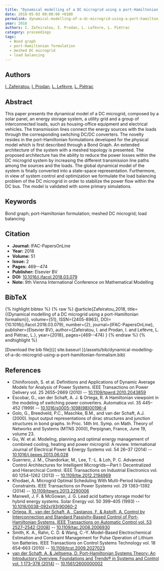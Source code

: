 ```yaml
---
title: "Dynamical modelling of a DC microgrid using a port-Hamiltonian formalism"
date: 2018-05-03 00:00:00 +0100
permalink: dynamical-modelling-of-a-dc-microgrid-using-a-port-hamiltonian-formalism
year: 2018
authors: I. Zafeiratou, I. Prodan, L. Lefèvre, L. Piétrac
category: proceedings
tags:
  - Bond graph
  - port-Hamiltonian formulation
  - meshed DC microgrid
  - load balancing
---
```

 
## Authors
[I. Zafeiratou](authors/i-zafeiratou), [I. Prodan](authors/ionela-prodan), [L. Lefèvre](authors/laurent-lefevre), [L. Piétrac](authors/l-pietrac)
 
## Abstract
This paper presents the dynamical model of a DC microgrid, composed by a solar panel, an energy storage system, a utility grid and a group of interconnected loads, such as housing-office equipment and electrical vehicles. The transmission lines connect the energy sources with the loads through the corresponding switching DC/DC converters. The novelty resides in the port-Hamiltonian formulations developed for the physical model which is first described through a Bond Graph. An extended architecture of the system with a meshed topology is presented. The proposed architecture has the ability to reduce the power losses within the DC microgrid system by increasing the different transmission line paths among the sources and the loads. The global dynamical model of the system is finally converted into a state-space representation. Furthermore, in view of system control and optimization we formulate the load balancing problem of the DC microgrid in order to stabilize the power flow within the DC bus. The model is validated with some primary simulations.
 
## Keywords
Bond graph; port-Hamiltonian formulation; meshed DC microgrid; load balancing
 
## Citation
- **Journal:** IFAC-PapersOnLine
- **Year:** 2018
- **Volume:** 51
- **Issue:** 2
- **Pages:** 469--474
- **Publisher:** Elsevier BV
- **DOI:** [10.1016/j.ifacol.2018.03.079](https://doi.org/10.1016/j.ifacol.2018.03.079)
- **Note:** 9th Vienna International Conference on Mathematical Modelling
 
## BibTeX
{% highlight bibtex %}
{% raw %}
@article{Zafeiratou_2018,
  title={{Dynamical modelling of a DC microgrid using a port-Hamiltonian formalism}},
  volume={51},
  ISSN={2405-8963},
  DOI={10.1016/j.ifacol.2018.03.079},
  number={2},
  journal={IFAC-PapersOnLine},
  publisher={Elsevier BV},
  author={Zafeiratou, I. and Prodan, I. and Lefèvre, L. and Piétrac, L.},
  year={2018},
  pages={469--474}
}
{% endraw %}
{% endhighlight %}
 
[Download the bib file]({{ site.baseurl }}/assets/bib/dynamical-modelling-of-a-dc-microgrid-using-a-port-hamiltonian-formalism.bib)
 
## References
- Chiniforoosh, S. et al. Definitions and Applications of Dynamic Average Models for Analysis of Power Systems. IEEE Transactions on Power Delivery vol. 25 2655–2669 (2010) -- [10.1109/tpwrd.2010.2043859](https://doi.org/10.1109/tpwrd.2010.2043859)
- Escobar, G., van der Schaft, A. J. & Ortega, R. A Hamiltonian viewpoint in the modeling of switching power converters. Automatica vol. 35 445–452 (1999) -- [10.1016/s0005-1098(98)00196-4](https://doi.org/10.1016/s0005-1098(98)00196-4)
- Golo, G., Breedveld, P.C., Maschke, B.M., and van der Schaft, A.J. (2000). Input output representations of dirac structures and junction structures in bond graphs. In Proc. 14th Int. Symp. on Math. Theory of Networks and Systems (MTNS 2000), Perpignan, France, June 19, volume 23.
- Gu, W. et al. Modeling, planning and optimal energy management of combined cooling, heating and power microgrid: A review. International Journal of Electrical Power &amp; Energy Systems vol. 54 26–37 (2014) -- [10.1016/j.ijepes.2013.06.028](https://doi.org/10.1016/j.ijepes.2013.06.028)
- Guerrero, J. M., Chandorkar, M., Lee, T.-L. & Loh, P. C. Advanced Control Architectures for Intelligent Microgrids—Part I: Decentralized and Hierarchical Control. IEEE Transactions on Industrial Electronics vol. 60 1254–1262 (2013) -- [10.1109/tie.2012.2194969](https://doi.org/10.1109/tie.2012.2194969)
- Khodaei, A. Microgrid Optimal Scheduling With Multi-Period Islanding Constraints. IEEE Transactions on Power Systems vol. 29 1383–1392 (2014) -- [10.1109/tpwrs.2013.2290006](https://doi.org/10.1109/tpwrs.2013.2290006)
- Manwell, J. F. & McGowan, J. G. Lead acid battery storage model for hybrid energy systems. Solar Energy vol. 50 399–405 (1993) -- [10.1016/0038-092x(93)90060-2](https://doi.org/10.1016/0038-092x(93)90060-2)
- [Ortega, R., van der Schaft, A., Castanos, F. & Astolfi, A. Control by Interconnection and Standard Passivity-Based Control of Port-Hamiltonian Systems. IEEE Transactions on Automatic Control vol. 53 2527–2542 (2008)](control-by-interconnection-and-standard-passivity-based-control-of-port-hamiltonian-systems) -- [10.1109/tac.2008.2006930](https://doi.org/10.1109/tac.2008.2006930)
- Smith, K. A., Rahn, C. D. & Wang, C.-Y. Model-Based Electrochemical Estimation and Constraint Management for Pulse Operation of Lithium Ion Batteries. IEEE Transactions on Control Systems Technology vol. 18 654–663 (2010) -- [10.1109/tcst.2009.2027023](https://doi.org/10.1109/tcst.2009.2027023)
- [van der Schaft, A. & Jeltsema, D. Port-Hamiltonian Systems Theory: An Introductory Overview. Foundations and Trends® in Systems and Control vol. 1 173–378 (2014)](port-hamiltonian-systems-theory-an-introductory-overview) -- [10.1561/2600000002](https://doi.org/10.1561/2600000002)

